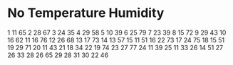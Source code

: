 # No	Temperature	Humidity
1	11	65
2	28	67
3	24	35
4	29	58
5	10	39
6	25	79
7	23	39
8	15	72
9	29	43
10	16	62
11	16	76
12	26	68
13	17	73
14	13	57
15	11	51
16	22	73
17	24	75
18	15	51
19	29	71
20	11	43
21	18	34
22	19	74
23	27	77
24	11	39
25	11	33
26	14	51
27	26	33
28	26	65
29	28	31
30	22	46
